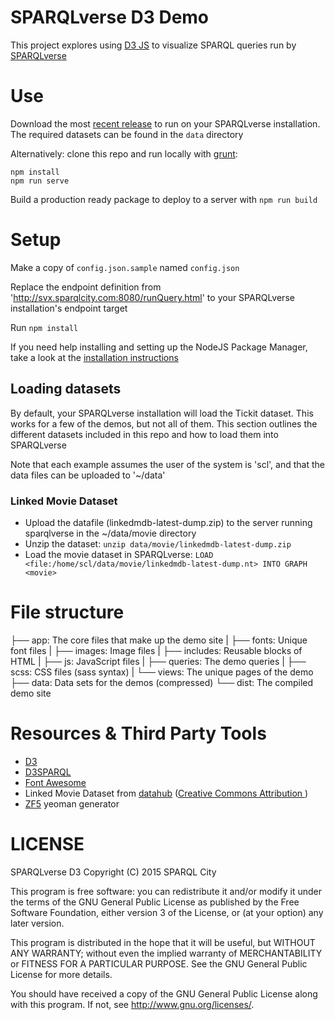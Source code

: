 # SPARQLverse D3 Demo

This project explores using [D3 JS](http://d3js.org) to visualize SPARQL queries run by [SPARQLverse](http://SPARQLCity.com)

# Use

Download the most [recent release](https://github.com/sparqlcity/d3-demo/releases) to run on your SPARQLverse installation. The required datasets can be found in the `data` directory

Alternatively: clone this repo and run locally with [grunt](http://gruntjs.com/):

```
npm install
npm run serve
```

Build a production ready package to deploy to a server with `npm run build`

# Setup

Make a copy of `config.json.sample` named `config.json`

Replace the endpoint definition from 'http://svx.sparqlcity.com:8080/runQuery.html' to your SPARQLverse installation's endpoint target

Run `npm install`

If you need help installing and setting up the NodeJS Package Manager, take a look at the [installation instructions](https://docs.npmjs.com/getting-started/installing-node)

## Loading datasets

By default, your SPARQLverse installation will load the Tickit dataset. This works for a few of the demos, but not all of them. This section outlines the different datasets included in this repo and how to load them into SPARQLverse

Note that each example assumes the user of the system is 'scl', and that the data files can be uploaded to '~/data'

### Linked Movie Dataset

- Upload the datafile (linkedmdb-latest-dump.zip) to the server running sparqlverse in the ~/data/movie directory
- Unzip the dataset: `unzip data/movie/linkedmdb-latest-dump.zip`
- Load the movie dataset in SPARQLverse: `LOAD <file:/home/scl/data/movie/linkedmdb-latest-dump.nt> INTO GRAPH <movie>`

# File structure

├── app: The core files that make up the demo site
|   ├── fonts: Unique font files
|   ├── images: Image files
|   ├── includes: Reusable blocks of HTML
|   ├── js: JavaScript files
|   ├── queries: The demo queries
|   ├── scss: CSS files (sass syntax)
|   └── views: The unique pages of the demo
├── data: Data sets for the demos (compressed)
└── dist: The compiled demo site

# Resources & Third Party Tools

- [D3](http://d3js.org/)
- [D3SPARQL](http://biohackathon.org/d3sparql)
- [Font Awesome](http://fontawesome.io)
- Linked Movie Dataset from [datahub](http://datahub.io/dataset/linkedmdb/resource/dd7619f9-cc39-47eb-a72b-5f34cffe1d16) ([Creative Commons Attribution ](http://opendefinition.org/licenses/cc-by/))
- [ZF5](https://github.com/juliancwirko/generator-zf5) yeoman generator

# LICENSE

SPARQLverse D3
Copyright (C) 2015 SPARQL City

This program is free software: you can redistribute it and/or modify
it under the terms of the GNU General Public License as published by
the Free Software Foundation, either version 3 of the License, or
(at your option) any later version.

This program is distributed in the hope that it will be useful,
but WITHOUT ANY WARRANTY; without even the implied warranty of
MERCHANTABILITY or FITNESS FOR A PARTICULAR PURPOSE.  See the
GNU General Public License for more details.

You should have received a copy of the GNU General Public License
along with this program.  If not, see <http://www.gnu.org/licenses/>.
